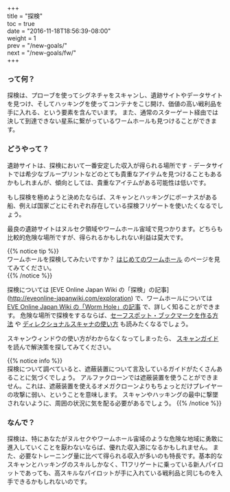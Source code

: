+++  
title = "探検"  
toc = true  
date = "2016-11-18T18:56:39-08:00"  
weight = 1  
prev = "/new-goals/"  
next = "/new-goals/fw/"  
+++

### って何？

探検は、プローブを使ってシグネチャをスキャンし、遺跡サイトやデータサイトを見つけ、そしてハッキングを使ってコンテナをこじ開け、価値の高い戦利品を手に入れる、という要素を含んでいます。 また、通常のスターゲート経由では決して到達できない星系に繋がっているワームホールも見つけることができます。

### どうやって？

遺跡サイトは、探検において一番安定した収入が得られる場所です - データサイトでは希少なブループリントなどのとても貴重なアイテムを見つけることもあるかもしれまんが、傾向としては、貴重なアイテムがある可能性は低いです。

もし探検を極めようと決めたならば、スキャンとハッキングにボーナスがある船、例えば国家ごとにそれぞれ存在している探検フリゲートを使いたくなるでしょう。

最良の遺跡サイトはヌルセク領域やワームホール宙域で見つかります。どちらも比較的危険な場所ですが、得られるかもしれない利益は莫大です。

{{% notice tip %}}  
ワームホールを探検してみたいですか？ [はじめてのワームホール](/reference/wormholes/) のページを見てみてください。  
{{% /notice %}}

探検については [EVE Online Japan Wiki の「探検」の記事]  
(http://eveonline-japanwiki.com/exploration) で、ワームホールについては [EVE Online Japan Wiki の「Worm Hole」の記事](http://eveonline-japanwiki.com/exploration/worm-hole) で、詳しく知ることができます。 危険な場所で探検をするならば、[セーフスポット・ブックマークを作る方法](http://wiki.eveuniversity.org/Bookmarks#Safe_Spots) や [ディレクショナルスキャナの使い方](http://wiki.eveuniversity.org/Directional_Scanner_Guide) も読みたくなるでしょう。

スキャンウィンドウの使い方がわからなくなってしまったら、 [スキャンガイド](/reference/scanning/) を読んで解決策を探してみてください。

{{% notice info %}}  
探検について調べていると、遮蔽装置について言及しているガイドがたくさんあることに気づくでしょう。 アルファクローンでは遮蔽装置を使うことができません。これは、遮蔽装置を使えるオメガクローンよりもちょっとだけプレイヤーの攻撃に弱い、ということを意味します。 スキャンやハッキングの最中に撃墜されないように、周囲の状況に気を配る必要があるでしょう。 {{% /notice %}}

### なんで？

探検は、特にあなたがヌルセクやワームホール宙域のような危険な地域に勇敢に進入していくことを厭わないならば、優れた収入源になるかもしれません。 また、必要なトレーニング量に比べて得られる収入が多いのも特長です。基本的なスキャンとハッキングのスキルしかなく、T1フリゲートに乗っている新人パイロットであっても、高スキルなパイロットが手に入れている戦利品と同じものを入手できるかもしれないのです。